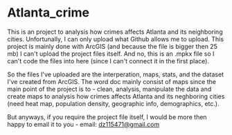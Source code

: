 # Atlanta_crime

  This is an project to analysis how crimes affects Atlanta and its neighboring cities. Unfortunally, I can only upload what Github allows me to upload. 
This project is mainly done with ArcGIS (and because the file is bigger then 25 mb) I can't upload the project files itself. 
And no, this is an .mpkx file so I can't code the files into here (since I can't connect it in the first place).

  So the files I've uploaded are the interperation, maps, stats, and the dataset I've created from ArcGIS. 
The word doc mainly consist of maps since the main point of the project is to - clean, analysis, manipulate the data and create maps to analysis how crimes affects Atlanta and its neghboring cities
(need heat map, population density, geographic info, demographics, etc.).

But anyways, if you require the project file itself, I would be more then happy to email it to you - email: dz115471@gmail.com
